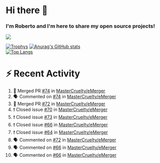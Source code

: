 # Hi there 👋
### I'm Roberto and I'm here to share my open source projects!

<img src="https://komarev.com/ghpvc/?username=mastercruelty&label=Profile views&color=0e75b6"><br>

[![Trophys](https://github-profile-trophy.vercel.app/?username=mastercruelty)](https://github.com/ryo-ma/github-profile-trophy)
[![Anurag's GitHub stats](https://github-readme-stats.vercel.app/api?username=mastercruelty&show_icons=true&theme=tokyonight)](https://github.com/anuraghazra/github-readme-stats)<br>
[![Top Langs](https://github-readme-stats.vercel.app/api/top-langs/?username=mastercruelty&exclude_repo=Alarm-project&layout=compact&theme=tokyonight)](https://github.com/anuraghazra/github-readme-stats)

# :zap: Recent Activity
<!--START_SECTION:activity-->
1. 🎉 Merged PR [#74](https://github.com/MasterCruelty/eMerger/pull/74) in [MasterCruelty/eMerger](https://github.com/MasterCruelty/eMerger)
2. 🗣 Commented on [#74](https://github.com/MasterCruelty/eMerger/issues/74) in [MasterCruelty/eMerger](https://github.com/MasterCruelty/eMerger)
3. 🎉 Merged PR [#72](https://github.com/MasterCruelty/eMerger/pull/72) in [MasterCruelty/eMerger](https://github.com/MasterCruelty/eMerger)
4. ❗️ Closed issue [#70](https://github.com/MasterCruelty/eMerger/issues/70) in [MasterCruelty/eMerger](https://github.com/MasterCruelty/eMerger)
5. ❗️ Closed issue [#73](https://github.com/MasterCruelty/eMerger/issues/73) in [MasterCruelty/eMerger](https://github.com/MasterCruelty/eMerger)
6. ❗️ Closed issue [#66](https://github.com/MasterCruelty/eMerger/issues/66) in [MasterCruelty/eMerger](https://github.com/MasterCruelty/eMerger)
7. ❗️ Closed issue [#64](https://github.com/MasterCruelty/eMerger/issues/64) in [MasterCruelty/eMerger](https://github.com/MasterCruelty/eMerger)
8. 🗣 Commented on [#72](https://github.com/MasterCruelty/eMerger/issues/72) in [MasterCruelty/eMerger](https://github.com/MasterCruelty/eMerger)
9. 🗣 Commented on [#66](https://github.com/MasterCruelty/eMerger/issues/66) in [MasterCruelty/eMerger](https://github.com/MasterCruelty/eMerger)
10. 🗣 Commented on [#66](https://github.com/MasterCruelty/eMerger/issues/66) in [MasterCruelty/eMerger](https://github.com/MasterCruelty/eMerger)
<!--END_SECTION:activity-->
